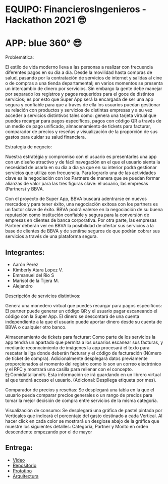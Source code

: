 # EQUIPO: FinancierosIngenieros - Hackathon 2021 😎
# APP: blue 360° 😎

Problemática:

El estilo de vida moderno lleva a las personas a realizar con frecuencia diferentes pagos en su día a día. Desde la movilidad hasta compras de salud, pasando por la contratación de servicios de internet y salidas al cine o de compras a una tienda departamental; en varios momentos se presenta un intercambio de dinero por servicios. Sin embargo la gente debe manejar por separado los registros y pagos requeridos para el goce de distintos servicios; es por esto que Super App será la encargada de ser una app segura y confiable para que a través de ella los usuarios puedan gestionar su relación con productos y servicios de distintas empresas y a su vez acceder a servicios distintivos tales como: genera una tarjeta virtual que puedes recargar para pagos específicos, pagos con código QR a través de un medio de pago unificado, almacenamiento de tickets para facturar, comparador de precios y reseñas y  visualización de la proporción de sus gastos para cuidar su salud financiera.

Estrategia de negocio:

Nuestra estratégia y compromiso con el usuario es presentarles una app con un diseño atractivo y de fácil navegación en el que el usuario sienta la necesidad de usarla en su día a día ya que en su interior podrá gestionar servicios que utiliza con frecuencia. Para lograrlo una de las actividades clave es la negociación con los Partners de manera que se puedan formar alianzas de valor para las tres figuras clave: el usuario, las empresas (Partners) y BBVA.

Con el proyecto de Super App, BBVA buscará adentrarse en nuevos mercados y para tener éxito, una negociación exitosa con los partners es un factor clave de éxito. BBVA podrá valerse en la negociación de su buena reputación como institución confiable y segura para la conversión de empresas en clientes de banca corporativa. Por otra parte, las empresas Partner deberán ver en BBVA la posibilidad de ofertar sus servicios a la base de clientes de BBVA y de sentirse seguros de que podrán cobrar sus servicios a través de una plataforma segura.

## Integrantes:
 - Aarón Perez
 - Kimberly Atara Lopez V.
 - Emmanuel del Rio S
 - Marisol de la Tijera M.
 - Alejandro

Descripción de servicios distintivos:

Genera una monedero virtual que puedes recargar para pagos específicos: El partner puede generar un código QR y el usuario pagar escaneando el código con la Super App. El dinero se descontará de una cuenta independiente a la que el usuario puede aportar dinero desde su cuenta de BBVA o cualquier otro banco.

Almacenamiento de tickets para facturar:  Como parte de los servicios la app tendrá un apartado que permita a los usuarios escanear sus facturas, y mediante reconocimiento de imágenes la app procesará el texto para rescatar la liga donde deberán facturar y el código de facturación (Número de tícket de compra). Adicionalmente desplegará datos previamente proporcionados al momento del registro como lo son un correo electrónico y el RFC y mostrará una casilla para rellenar con el concepto. Ej:ComidaItalianni’s. Esta información se irá guardando en un librero virtual  al que tendrá acceso el usuario. (Adicional: Despliega etiqueta por mes).

Comparador de precios y reseñas: Se desplegará una tabla en la que el usuario pueda comparar precios generales o un rango de precios para tomar la mejor decisión de compra entre servicios de la misma categoría.

Visualización de consumo: Se desplegará una gráfica de pastel  pintada por Verticales  que indicará el porcentaje del gasto destinado a cada Vertical. Al hacer click en cada color se mostrará un desglose abajo de la gráfica que muestre los siguientes detalles: Categoría, Partner y Monto en orden descendente empezando por el de mayor 

## Entrega:
- [Video](https://youtu.be/DNMPe4VZcYM)
- [Repositorio](https://github.com/Aaperezon/Blue360.git)
- [Prototipo](http://35.173.186.107/index.php/bienvenido/)
- [Arquitectura](https://docs.google.com/document/d/1gAKCmmgM5m3AGPp6p8v5vHntBcau5lmBjxI6wX569GE/edit)
